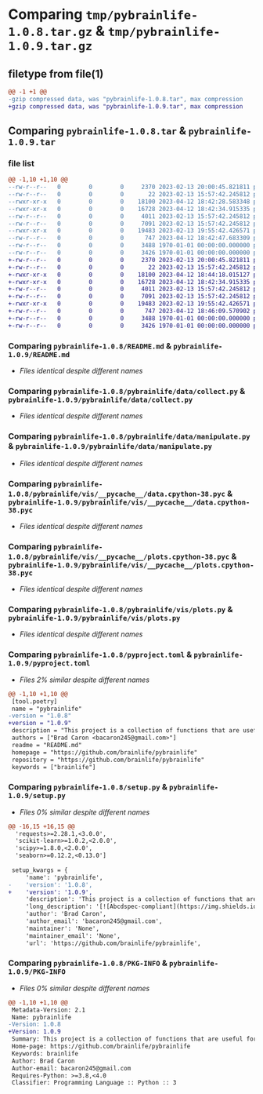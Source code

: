 # Comparing `tmp/pybrainlife-1.0.8.tar.gz` & `tmp/pybrainlife-1.0.9.tar.gz`

## filetype from file(1)

```diff
@@ -1 +1 @@
-gzip compressed data, was "pybrainlife-1.0.8.tar", max compression
+gzip compressed data, was "pybrainlife-1.0.9.tar", max compression
```

## Comparing `pybrainlife-1.0.8.tar` & `pybrainlife-1.0.9.tar`

### file list

```diff
@@ -1,10 +1,10 @@
--rw-r--r--   0        0        0     2370 2023-02-13 20:00:45.821811 pybrainlife-1.0.8/README.md
--rw-r--r--   0        0        0       22 2023-02-13 15:57:42.245812 pybrainlife-1.0.8/pybrainlife/__init__.py
--rwxr-xr-x   0        0        0    18100 2023-04-12 18:42:28.583348 pybrainlife-1.0.8/pybrainlife/data/collect.py
--rwxr-xr-x   0        0        0    16728 2023-04-12 18:42:34.915335 pybrainlife-1.0.8/pybrainlife/data/manipulate.py
--rw-r--r--   0        0        0     4011 2023-02-13 15:57:42.245812 pybrainlife-1.0.8/pybrainlife/vis/__pycache__/data.cpython-38.pyc
--rw-r--r--   0        0        0     7091 2023-02-13 15:57:42.245812 pybrainlife-1.0.8/pybrainlife/vis/__pycache__/plots.cpython-38.pyc
--rwxr-xr-x   0        0        0    19483 2023-02-13 19:55:42.426571 pybrainlife-1.0.8/pybrainlife/vis/plots.py
--rw-r--r--   0        0        0      747 2023-04-12 18:42:47.683309 pybrainlife-1.0.8/pyproject.toml
--rw-r--r--   0        0        0     3488 1970-01-01 00:00:00.000000 pybrainlife-1.0.8/setup.py
--rw-r--r--   0        0        0     3426 1970-01-01 00:00:00.000000 pybrainlife-1.0.8/PKG-INFO
+-rw-r--r--   0        0        0     2370 2023-02-13 20:00:45.821811 pybrainlife-1.0.9/README.md
+-rw-r--r--   0        0        0       22 2023-02-13 15:57:42.245812 pybrainlife-1.0.9/pybrainlife/__init__.py
+-rwxr-xr-x   0        0        0    18100 2023-04-12 18:44:18.015127 pybrainlife-1.0.9/pybrainlife/data/collect.py
+-rwxr-xr-x   0        0        0    16728 2023-04-12 18:42:34.915335 pybrainlife-1.0.9/pybrainlife/data/manipulate.py
+-rw-r--r--   0        0        0     4011 2023-02-13 15:57:42.245812 pybrainlife-1.0.9/pybrainlife/vis/__pycache__/data.cpython-38.pyc
+-rw-r--r--   0        0        0     7091 2023-02-13 15:57:42.245812 pybrainlife-1.0.9/pybrainlife/vis/__pycache__/plots.cpython-38.pyc
+-rwxr-xr-x   0        0        0    19483 2023-02-13 19:55:42.426571 pybrainlife-1.0.9/pybrainlife/vis/plots.py
+-rw-r--r--   0        0        0      747 2023-04-12 18:46:09.570902 pybrainlife-1.0.9/pyproject.toml
+-rw-r--r--   0        0        0     3488 1970-01-01 00:00:00.000000 pybrainlife-1.0.9/setup.py
+-rw-r--r--   0        0        0     3426 1970-01-01 00:00:00.000000 pybrainlife-1.0.9/PKG-INFO
```

### Comparing `pybrainlife-1.0.8/README.md` & `pybrainlife-1.0.9/README.md`

 * *Files identical despite different names*

### Comparing `pybrainlife-1.0.8/pybrainlife/data/collect.py` & `pybrainlife-1.0.9/pybrainlife/data/collect.py`

 * *Files identical despite different names*

### Comparing `pybrainlife-1.0.8/pybrainlife/data/manipulate.py` & `pybrainlife-1.0.9/pybrainlife/data/manipulate.py`

 * *Files identical despite different names*

### Comparing `pybrainlife-1.0.8/pybrainlife/vis/__pycache__/data.cpython-38.pyc` & `pybrainlife-1.0.9/pybrainlife/vis/__pycache__/data.cpython-38.pyc`

 * *Files identical despite different names*

### Comparing `pybrainlife-1.0.8/pybrainlife/vis/__pycache__/plots.cpython-38.pyc` & `pybrainlife-1.0.9/pybrainlife/vis/__pycache__/plots.cpython-38.pyc`

 * *Files identical despite different names*

### Comparing `pybrainlife-1.0.8/pybrainlife/vis/plots.py` & `pybrainlife-1.0.9/pybrainlife/vis/plots.py`

 * *Files identical despite different names*

### Comparing `pybrainlife-1.0.8/pyproject.toml` & `pybrainlife-1.0.9/pyproject.toml`

 * *Files 2% similar despite different names*

```diff
@@ -1,10 +1,10 @@
 [tool.poetry]
 name = "pybrainlife"
-version = "1.0.8"
+version = "1.0.9"
 description = "This project is a collection of functions that are useful for analyzing MRI data derivatives generated on brainlife.io"
 authors = ["Brad Caron <bacaron245@gmail.com>"]
 readme = "README.md"
 homepage = "https://github.com/brainlife/pybrainlife"
 repository = "https://github.com/brainlife/pybrainlife"
 keywords = ["brainlife"]
```

### Comparing `pybrainlife-1.0.8/setup.py` & `pybrainlife-1.0.9/setup.py`

 * *Files 0% similar despite different names*

```diff
@@ -16,15 +16,15 @@
  'requests>=2.28.1,<3.0.0',
  'scikit-learn>=1.0.2,<2.0.0',
  'scipy>=1.8.0,<2.0.0',
  'seaborn>=0.12.2,<0.13.0']
 
 setup_kwargs = {
     'name': 'pybrainlife',
-    'version': '1.0.8',
+    'version': '1.0.9',
     'description': 'This project is a collection of functions that are useful for analyzing MRI data derivatives generated on brainlife.io',
     'long_description': '[![Abcdspec-compliant](https://img.shields.io/badge/ABCD_Spec-v1.1-green.svg)](https://github.com/soichih/abcd-spec)\n\n# pybrainlife\nThis repository contains the python package for collecting, collating, manipulating, analyzing, and visualizing MRI data generated on brainlife.io. Designed to used within the brainlife.io Analysis tab Jupyter notebooks, can be installed as a pypi package to your local machine.\n\n### Authors\n- Brad Caron (bacaron@iu.edu)\n\n### Contributors\n- Soichi Hayashi (hayashi@iu.edu)\n- Franco Pestilli (franpest@indiana.edu)\n\n### Funding\n[![NSF-BCS-1734853](https://img.shields.io/badge/NSF_BCS-1734853-blue.svg)](https://nsf.gov/awardsearch/showAward?AWD_ID=1734853)\n[![NSF-BCS-1636893](https://img.shields.io/badge/NSF_BCS-1636893-blue.svg)](https://nsf.gov/awardsearch/showAward?AWD_ID=1636893)\n\n### Citations\n\nPlease cite the following articles when publishing papers that used data, code or other resources created by the brainlife.io community.\n\n1. Avesani, P., McPherson, B., Hayashi, S. et al. The open diffusion data derivatives, brain data upcycling via integrated publishing of derivatives and reproducible open cloud services. Sci Data 6, 69 (2019). https://doi.org/10.1038/s41597-019-0073-y\n\n### Directory structure\n```\npybrainlife\n├── dist\n│\xa0\xa0 ├── pybrainlife-1.0.0-py3-none-any.whl\n│\xa0\xa0 └── pybrainlife-1.0.0.tar.gz\n├── poetry.lock\n├── pybrainlife\n│\xa0\xa0 ├── data\n│\xa0\xa0 │\xa0\xa0 ├── collect.py\n│\xa0\xa0 │\xa0\xa0 └── manipulate.py\n│\xa0\xa0 ├── __init__.py\n│\xa0\xa0 └── vis\n│\xa0\xa0     ├── plots.py\n│\xa0\xa0     └── __pycache__\n│\xa0\xa0         ├── data.cpython-38.pyc\n│\xa0\xa0         └── plots.cpython-38.pyc\n├── pyproject.toml\n├── README.md\n└── tests\n    ├── __init__.py\n    └── test_pybrainlife.py\n```\n\n### Installing locally\nThis package can be installed locally via PyPi using the following command:\n\n```\npip install pybrainlife\n```\n\n### Dependencies\n\nThis package requires the following libraries.\n  - python = "3.8"\n  - numpy = "^1.9.3"\n  - bctpy = "^0.5.2"\n  - seaborn = "^0.11.2"\n  - jgf = "^0.2.2"\n  - scikit-learn = "^1.0.2"\n  - pandas = "^1.4.2"\n  - scipy = "^1.8.0"\n  - requests = "^2.27.1"\n\nLibrary of Modules for Loading Data and Analyzing Data from brainlife.io\n\n2022 The University of Texas at Austin\n',
     'author': 'Brad Caron',
     'author_email': 'bacaron245@gmail.com',
     'maintainer': 'None',
     'maintainer_email': 'None',
     'url': 'https://github.com/brainlife/pybrainlife',
```

### Comparing `pybrainlife-1.0.8/PKG-INFO` & `pybrainlife-1.0.9/PKG-INFO`

 * *Files 0% similar despite different names*

```diff
@@ -1,10 +1,10 @@
 Metadata-Version: 2.1
 Name: pybrainlife
-Version: 1.0.8
+Version: 1.0.9
 Summary: This project is a collection of functions that are useful for analyzing MRI data derivatives generated on brainlife.io
 Home-page: https://github.com/brainlife/pybrainlife
 Keywords: brainlife
 Author: Brad Caron
 Author-email: bacaron245@gmail.com
 Requires-Python: >=3.8,<4.0
 Classifier: Programming Language :: Python :: 3
```

